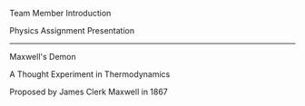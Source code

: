 Team Member Introduction

Physics Assignment Presentation

---

Maxwell's Demon

A Thought Experiment in Thermodynamics

Proposed by James Clerk Maxwell in 1867

